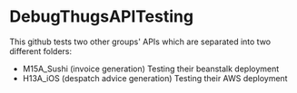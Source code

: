# DebugThugsAPITesting
This github tests two other groups' APIs which are separated into two different folders:
- M15A_Sushi (invoice generation)
    Testing their beanstalk deployment
- H13A_iOS (despatch advice generation)
    Testing their AWS deployment
